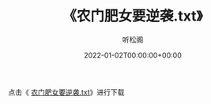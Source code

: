 ﻿---
title:  《农门肥女要逆袭.txt》
date:   2022-01-02T00:00:00+00:00
author: 听松阁
layout: post
permalink: /农门肥女要逆袭/
categories: 小说
tags: [小说]
---

点击《 [农门肥女要逆袭.txt](http://img.660000.xyz/bookstukust/book/bntxt/10/农门肥女要逆袭.txt)》进行下载